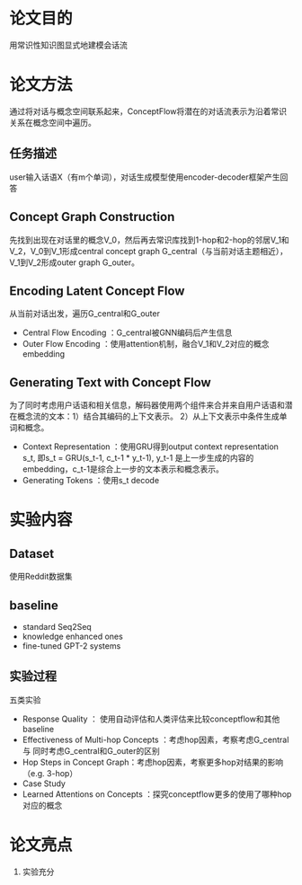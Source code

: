 # 论文目的
用常识性知识图显式地建模会话流
# 论文方法
通过将对话与概念空间联系起来，ConceptFlow将潜在的对话流表示为沿着常识关系在概念空间中遍历。
## 任务描述
user输入话语X（有m个单词），对话生成模型使用encoder-decoder框架产生回答
## Concept Graph Construction
先找到出现在对话里的概念V_0，然后再去常识库找到1-hop和2-hop的邻居V_1和V_2，V_0到V_1形成central concept graph G_central（与当前对话主题相近），V_1到V_2形成outer graph G_outer。

## Encoding Latent Concept Flow
从当前对话出发，遍历G_central和G_outer
- Central Flow Encoding ：G_central被GNN编码后产生信息
- Outer Flow Encoding ：使用attention机制，融合V_1和V_2对应的概念embedding

## Generating Text with Concept Flow
为了同时考虑用户话语和相关信息，解码器使用两个组件来合并来自用户话语和潜在概念流的文本：1）结合其编码的上下文表示。 2）从上下文表示中条件生成单词和概念。
- Context Representation ：使用GRU得到output context representation s_t, 即s_t = GRU(s_t-1, c_t-1 * y_t-1), y_t-1 是上一步生成的内容的embedding，c_t-1是综合上一步的文本表示和概念表示。
- Generating Tokens ：使用s_t decode


# 实验内容
## Dataset
使用Reddit数据集
## baseline
- standard Seq2Seq
- knowledge enhanced ones
- fine-tuned GPT-2 systems

## 实验过程
五类实验
- Response Quality ： 使用自动评估和人类评估来比较conceptflow和其他baseline
- Effectiveness of Multi-hop Concepts ：考虑hop因素，考察考虑G_central 与 同时考虑G_central和G_outer的区别
- Hop Steps in Concept Graph：考虑hop因素，考察更多hop对结果的影响（e.g. 3-hop）
- Case Study
- Learned Attentions on Concepts ：探究conceptflow更多的使用了哪种hop对应的概念

# 论文亮点
1. 实验充分
